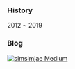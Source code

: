 ### History
2012 ~ 2019

### Blog
[![simsimjae Medium](https://mediumblog-cards.vercel.app/getMediumBlogs?username=simsimjae&type=horizontal)](https://medium.com/@simsimjae)
